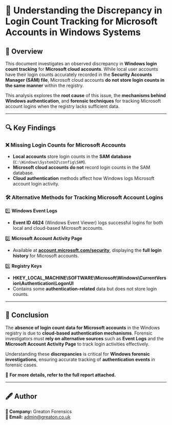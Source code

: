 # 📄 Understanding the Discrepancy in Login Count Tracking for Microsoft Accounts in Windows Systems  

## 📌 Overview  

This document investigates an observed discrepancy in **Windows login count tracking** for **Microsoft cloud accounts**. While local user accounts have their login counts accurately recorded in the **Security Accounts Manager (SAM) file**, Microsoft cloud accounts **do not store login counts in the same manner** within the registry.  

This analysis explores the **root cause** of this issue, the **mechanisms behind Windows authentication**, and **forensic techniques** for tracking Microsoft account logins when the registry lacks sufficient data.  

---

## 🔍 Key Findings  

### ❌ Missing Login Counts for Microsoft Accounts  
- **Local accounts** store login counts in the **SAM database** (`C:\Windows\System32\config\SAM`).  
- **Microsoft cloud accounts** **do not** record login counts in the SAM database.  
- **Cloud authentication** methods affect how Windows logs Microsoft account login activity.  

### 🛠️ Alternative Methods for Tracking Microsoft Account Logins  

1️⃣ **Windows Event Logs**  
   - **Event ID 4624** (Windows Event Viewer) logs successful logins for both local and cloud-based Microsoft accounts.  

2️⃣ **Microsoft Account Activity Page**  
   - Available at **[account.microsoft.com/security](https://account.microsoft.com/security)**, displaying the **full login history** for Microsoft accounts.  

3️⃣ **Registry Keys**  
   - **HKEY_LOCAL_MACHINE\SOFTWARE\Microsoft\Windows\CurrentVersion\Authentication\LogonUI**  
   - Contains some **authentication-related** data but does not store login counts.  

---

## 🏁 Conclusion  

The **absence of login count data for Microsoft accounts** in the Windows registry is due to **cloud-based authentication mechanisms**. Forensic investigators must **rely on alternative sources** such as **Event Logs** and the **Microsoft Account Activity Page** to track login activities effectively.  

Understanding these **discrepancies** is critical for **Windows forensic investigations**, ensuring accurate tracking of **authentication events** in forensic cases.  

📌 **For more details, refer to the full report attached.**  

---

## 🖋️ Author  


**🔹 Company:** Greaton Forensics  
**🔹 Email:** [admin@greaton.co.uk](mailto:admin@greaton.co.uk)  
